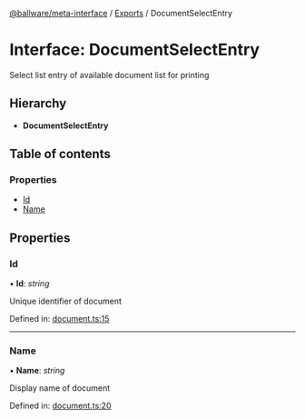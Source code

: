 [@ballware/meta-interface](../README.md) / [Exports](../modules.md) / DocumentSelectEntry

# Interface: DocumentSelectEntry

Select list entry of available document list for printing

## Hierarchy

* **DocumentSelectEntry**

## Table of contents

### Properties

- [Id](documentselectentry.md#id)
- [Name](documentselectentry.md#name)

## Properties

### Id

• **Id**: *string*

Unique identifier of document

Defined in: [document.ts:15](https://github.com/frankball/ballware-meta-interface/blob/d19dcf1/src/document.ts#L15)

___

### Name

• **Name**: *string*

Display name of document

Defined in: [document.ts:20](https://github.com/frankball/ballware-meta-interface/blob/d19dcf1/src/document.ts#L20)
